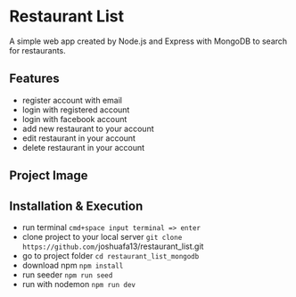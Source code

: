 # Restaurant List

A simple web app created by Node.js and Express with MongoDB to search for restaurants.

## Features

- register account with email
- login with registered account
- login with facebook account
- add new restaurant to your account
- edit restaurant in your account
- delete restaurant in your account

## Project Image



## Installation & Execution

- run terminal `cmd+space input terminal => enter`
- clone project to your local server `git clone https://github.com/`joshuafa13/restaurant_list.git
- go to project folder `cd restaurant_list_mongodb`
- download npm `npm install`
- run seeder `npm run seed`
- run with nodemon `npm run dev`
